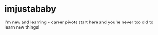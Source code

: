 # imjustababy
I'm new and learning - career pivots start here and you're never too old to learn new things!
